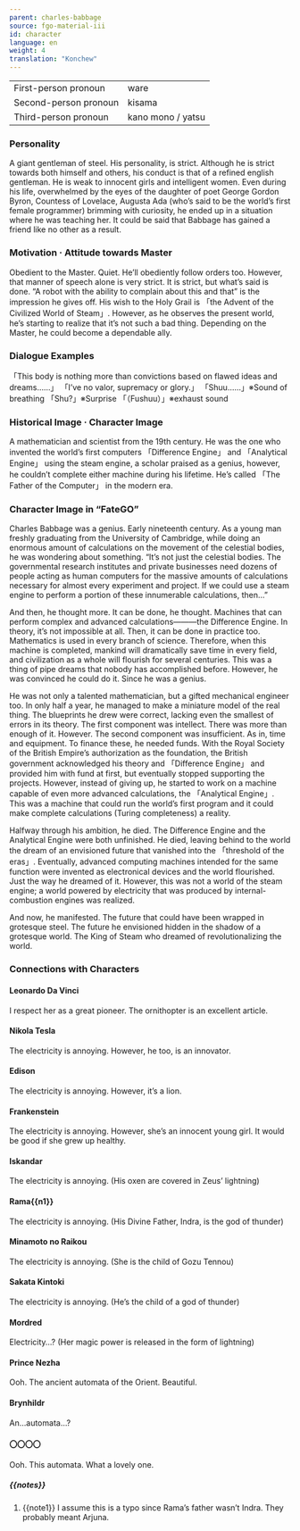 ```yaml
---
parent: charles-babbage
source: fgo-material-iii
id: character
language: en
weight: 4
translation: "Konchew"
---
```


<table>
  <tr><td>First-person pronoun</td><td>ware</td></tr>
  <tr><td>Second-person pronoun</td><td>kisama</td></tr>
  <tr><td>Third-person pronoun</td><td>kano mono / yatsu</td></tr>
</table>

### Personality

A giant gentleman of steel. His personality, is strict.
Although he is strict towards both himself and others, his conduct is that of a refined english gentleman.
He is weak to innocent girls and intelligent women. Even during his life, overwhelmed by the eyes of the daughter of poet George Gordon Byron, Countess of Lovelace, Augusta Ada (who’s said to be the world’s first female programmer) brimming with curiosity, he ended up in a situation where he was teaching her. It could be said that Babbage has gained a friend like no other as a result.

### Motivation · Attitude towards Master

Obedient to the Master. Quiet.
He’ll obediently follow orders too.
However, that manner of speech alone is very strict. It is strict, but what’s said is done. “A robot with the ability to complain about this and that” is the impression he gives off.
His wish to the Holy Grail is 「the Advent of the Civilized World of Steam」.
However, as he observes the present world, he’s starting to realize that it’s not such a bad thing.
Depending on the Master, he could become a dependable ally.

### Dialogue Examples

「This body is nothing more than convictions based on flawed ideas and dreams……」
「I’ve no valor, supremacy or glory.」
「Shuu……」※Sound of breathing
「Shu?」※Surprise
「（Fushuu）」※exhaust sound

### Historical Image · Character Image

A mathematician and scientist from the 19th century.
He was the one who invented the world’s first computers 「Difference Engine」 and 「Analytical Engine」 using the steam engine, a scholar praised as a genius, however, he couldn’t complete either machine during his lifetime. He’s called 「The Father of the Computer」 in the modern era.

### Character Image in “FateGO”

Charles Babbage was a genius.
Early nineteenth century. As a young man freshly graduating from the University of Cambridge, while doing an enormous amount of calculations on the movement of the celestial bodies, he was wondering about something.
“It’s not just the celestial bodies. The governmental research institutes and private businesses need dozens of people acting as human computers for the massive amounts of calculations necessary for almost every experiment and project. If we could use a steam engine to perform a portion of these innumerable calculations, then…”

And then, he thought more.
It can be done, he thought.
Machines that can perform complex and advanced calculations―――the Difference Engine.
In theory, it’s not impossible at all. Then, it can be done in practice too.
Mathematics is used in every branch of science. Therefore, when this machine is completed, mankind will dramatically save time in every field, and civilization as a whole will flourish for several centuries. This was a thing of pipe dreams that nobody has accomplished before.
However, he was convinced he could do it.
Since he was a genius.

He was not only a talented mathematician, but a gifted mechanical engineer too.
In only half a year, he managed to make a miniature model of the real thing.
The blueprints he drew were correct, lacking even the smallest of errors in its theory.
The first component was intellect. There was more than enough of it.
However. The second component was insufficient. As in, time and equipment. To finance these, he needed funds.
With the Royal Society of the British Empire’s authorization as the foundation, the British government acknowledged his theory and 「Difference Engine」 and provided him with fund at first, but eventually stopped supporting the projects.
However, instead of giving up, he started to work on a machine capable of even more advanced calculations, the 「Analytical Engine」.
This was a machine that could run the world’s first program and it could make complete calculations (Turing completeness) a reality.

Halfway through his ambition, he died.
The Difference Engine and the Analytical Engine were both unfinished.
He died, leaving behind to the world the dream of an envisioned future that vanished into the 「threshold of the eras」.
Eventually, advanced computing machines intended for the same function were invented as electronical devices and the world flourished. Just the way he dreamed of it. However, this was not a world of the steam engine; a world powered by electricity that was produced by internal-combustion engine​s was realized.

And now, he manifested.
The future that could have been wrapped in grotesque steel.
The future he envisioned hidden in the shadow of a grotesque world.
The King of Steam who dreamed of revolutionalizing the world.

### Connections with Characters

#### Leonardo Da Vinci

I respect her as a great pioneer.
The ornithopter is an excellent article.

#### Nikola Tesla

The electricity is annoying. However, he too, is an innovator.

#### Edison

The electricity is annoying. However, it’s a lion.

#### Frankenstein

The electricity is annoying. However, she’s an innocent young girl. It would be good if she grew up healthy.

#### Iskandar

The electricity is annoying. (His oxen are covered in Zeus’ lightning)

#### Rama{{n1}}

The electricity is annoying. (His Divine Father, Indra, is the god of thunder)

#### Minamoto no Raikou

The electricity is annoying. (She is the child of Gozu Tennou)

#### Sakata Kintoki

The electricity is annoying. (He’s the child of a god of thunder)

#### Mordred

Electricity…? (Her magic power is released in the form of lightning)

#### Prince Nezha

Ooh. The ancient automata of the Orient. Beautiful.

#### Brynhildr

An…automata…?

#### 〇〇〇〇

Ooh. This automata. What a lovely one.

##### {{notes}}

1. {{note1}} I assume this is a typo since Rama’s father wasn’t Indra. They probably meant Arjuna.
